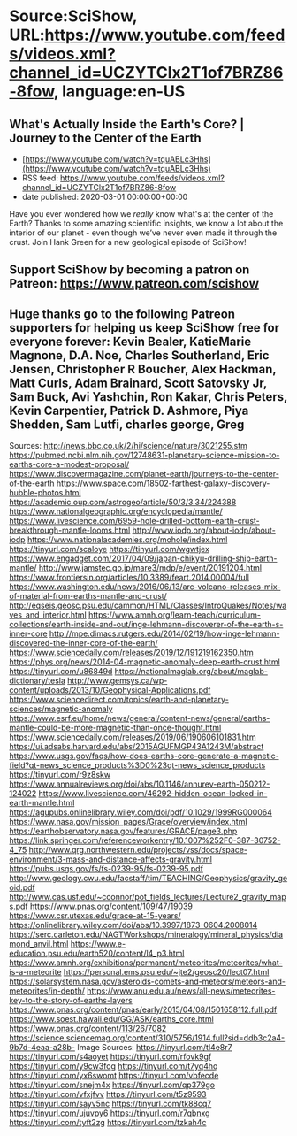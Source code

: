 # Source:SciShow, URL:https://www.youtube.com/feeds/videos.xml?channel_id=UCZYTClx2T1of7BRZ86-8fow, language:en-US

## What's Actually Inside the Earth's Core? | Journey to the Center of the Earth
 - [https://www.youtube.com/watch?v=tquABLc3Hhs](https://www.youtube.com/watch?v=tquABLc3Hhs)
 - RSS feed: https://www.youtube.com/feeds/videos.xml?channel_id=UCZYTClx2T1of7BRZ86-8fow
 - date published: 2020-03-01 00:00:00+00:00

Have you ever wondered how we *really* know what's at the center of the Earth? Thanks to some amazing scientific insights, we know a lot about the interior of our planet - even though we’ve never even made it through the crust. Join Hank Green for a new geological episode of SciShow! 

Support SciShow by becoming a patron on Patreon: https://www.patreon.com/scishow
----------
Huge thanks go to the following Patreon supporters for helping us keep SciShow free for everyone forever:
Kevin Bealer, KatieMarie Magnone, D.A. Noe, Charles Southerland, Eric Jensen, Christopher R Boucher, Alex Hackman, Matt Curls, Adam Brainard, Scott Satovsky Jr, Sam Buck, Avi Yashchin, Ron Kakar, Chris Peters, Kevin Carpentier, Patrick D. Ashmore, Piya Shedden, Sam Lutfi, charles george, Greg 
----------
Sources:
http://news.bbc.co.uk/2/hi/science/nature/3021255.stm
https://pubmed.ncbi.nlm.nih.gov/12748631-planetary-science-mission-to-earths-core-a-modest-proposal/
https://www.discovermagazine.com/planet-earth/journeys-to-the-center-of-the-earth
https://www.space.com/18502-farthest-galaxy-discovery-hubble-photos.html
https://academic.oup.com/astrogeo/article/50/3/3.34/224388
https://www.nationalgeographic.org/encyclopedia/mantle/
https://www.livescience.com/6959-hole-drilled-bottom-earth-crust-breakthrough-mantle-looms.html
http://www.iodp.org/about-iodp/about-iodp
https://www.nationalacademies.org/mohole/index.html
https://tinyurl.com/scaloye
https://tinyurl.com/wgwtjex
https://www.engadget.com/2017/04/09/japan-chikyu-drilling-ship-earth-mantle/
http://www.jamstec.go.jp/mare3/mdp/e/event/20191204.html
https://www.frontiersin.org/articles/10.3389/feart.2014.00004/full
https://www.washington.edu/news/2016/06/13/arc-volcano-releases-mix-of-material-from-earths-mantle-and-crust/
http://eqseis.geosc.psu.edu/cammon/HTML/Classes/IntroQuakes/Notes/waves_and_interior.html
https://www.amnh.org/learn-teach/curriculum-collections/earth-inside-and-out/inge-lehmann-discoverer-of-the-earth-s-inner-core
http://mpe.dimacs.rutgers.edu/2014/02/19/how-inge-lehmann-discovered-the-inner-core-of-the-earth/
https://www.sciencedaily.com/releases/2019/12/191219162350.htm
https://phys.org/news/2014-04-magnetic-anomaly-deep-earth-crust.html
https://tinyurl.com/u86849d
https://nationalmaglab.org/about/maglab-dictionary/tesla
http://www.gemsys.ca/wp-content/uploads/2013/10/Geophysical-Applications.pdf
https://www.sciencedirect.com/topics/earth-and-planetary-sciences/magnetic-anomaly
https://www.esrf.eu/home/news/general/content-news/general/earths-mantle-could-be-more-magnetic-than-once-thought.html
https://www.sciencedaily.com/releases/2019/06/190606101831.htm
https://ui.adsabs.harvard.edu/abs/2015AGUFMGP43A1243M/abstract
https://www.usgs.gov/faqs/how-does-earths-core-generate-a-magnetic-field?qt-news_science_products%3D0%23qt-news_science_products
https://tinyurl.com/r9z8skw
https://www.annualreviews.org/doi/abs/10.1146/annurev-earth-050212-124022
https://www.livescience.com/46292-hidden-ocean-locked-in-earth-mantle.html
https://agupubs.onlinelibrary.wiley.com/doi/pdf/10.1029/1999RG000064
https://www.nasa.gov/mission_pages/Grace/overview/index.html
https://earthobservatory.nasa.gov/features/GRACE/page3.php
https://link.springer.com/referenceworkentry/10.1007%252F0-387-30752-4_75
http://www.qrg.northwestern.edu/projects/vss/docs/space-environment/3-mass-and-distance-affects-gravity.html
https://pubs.usgs.gov/fs/fs-0239-95/fs-0239-95.pdf
http://www.geology.cwu.edu/facstaff/tim/TEACHING/Geophysics/gravity_geoid.pdf
http://www.cas.usf.edu/~cconnor/pot_fields_lectures/Lecture2_gravity_maps.pdf
https://www.pnas.org/content/109/47/19039
https://www.csr.utexas.edu/grace-at-15-years/
https://onlinelibrary.wiley.com/doi/abs/10.3997/1873-0604.2008014
https://serc.carleton.edu/NAGTWorkshops/mineralogy/mineral_physics/diamond_anvil.html
https://www.e-education.psu.edu/earth520/content/l4_p3.html
https://www.amnh.org/exhibitions/permanent/meteorites/meteorites/what-is-a-meteorite
https://personal.ems.psu.edu/~jte2/geosc20/lect07.html
https://solarsystem.nasa.gov/asteroids-comets-and-meteors/meteors-and-meteorites/in-depth/
https://www.anu.edu.au/news/all-news/meteorites-key-to-the-story-of-earths-layers
https://www.pnas.org/content/pnas/early/2015/04/08/1501658112.full.pdf
https://www.soest.hawaii.edu/GG/ASK/earths_core.html
https://www.pnas.org/content/113/26/7082
https://science.sciencemag.org/content/310/5756/1914.full?sid=ddb3c2a4-9b7d-4eaa-a28b-
Image Sources:
https://tinyurl.com/tl4e8r7
https://tinyurl.com/s4aoyet
https://tinyurl.com/rfovk9gf
https://tinyurl.com/y9cw3fog
https://tinyurl.com/t7yq4hq
https://tinyurl.com/yx6swomt
https://tinyurl.com/vbfecde
https://tinyurl.com/snejm4x
https://tinyurl.com/qp379go
https://tinyurl.com/vfxjfvv
https://tinyurl.com/t5z9593
https://tinyurl.com/sayv5nc
https://tinyurl.com/tk88cq7
https://tinyurl.com/ujuvpy6
https://tinyurl.com/r7qbnxg
https://tinyurl.com/tyft2zg
https://tinyurl.com/tzkah4c


